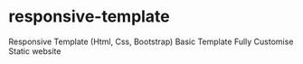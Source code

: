 # responsive-template
Responsive Template (Html, Css, Bootstrap) 
Basic Template 
Fully Customise 
Static website
